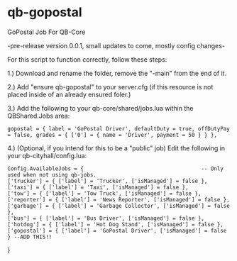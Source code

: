 # qb-gopostal
GoPostal Job For QB-Core

-pre-release version 0.0.1, small updates to come, mostly config changes-

For this script to function correctly, follow these steps:

1.) Download and rename the folder, remove the "-main" from the end of it.

2.) Add "ensure qb-gopostal" to your server.cfg (if this resource is not placed inside of an already ensured foler.)

3.) Add the following to your qb-core/shared/jobs.lua within the QBShared.Jobs area:

    gopostal = { label = 'GoPostal Driver', defaultDuty = true, offDutyPay = false, grades = { ['0'] = { name = 'Driver', payment = 50 } } },


4.) (Optional, if you intend for this to be a "public" job) Edit the following in your qb-cityhall/config.lua:

    Config.AvailableJobs = {                                     -- Only used when not using qb-jobs.
    ['trucker'] = { ['label'] = 'Trucker', ['isManaged'] = false },
    ['taxi'] = { ['label'] = 'Taxi', ['isManaged'] = false },
    ['tow'] = { ['label'] = 'Tow Truck', ['isManaged'] = false },
    ['reporter'] = { ['label'] = 'News Reporter', ['isManaged'] = false },
    ['garbage'] = { ['label'] = 'Garbage Collector', ['isManaged'] = false },
    ['bus'] = { ['label'] = 'Bus Driver', ['isManaged'] = false },
    ['hotdog'] = { ['label'] = 'Hot Dog Stand', ['isManaged'] = false },
    ['gopostal'] = { ['label'] = 'GoPostal Driver', ['isManaged'] = false } --ADD THIS!!
}



